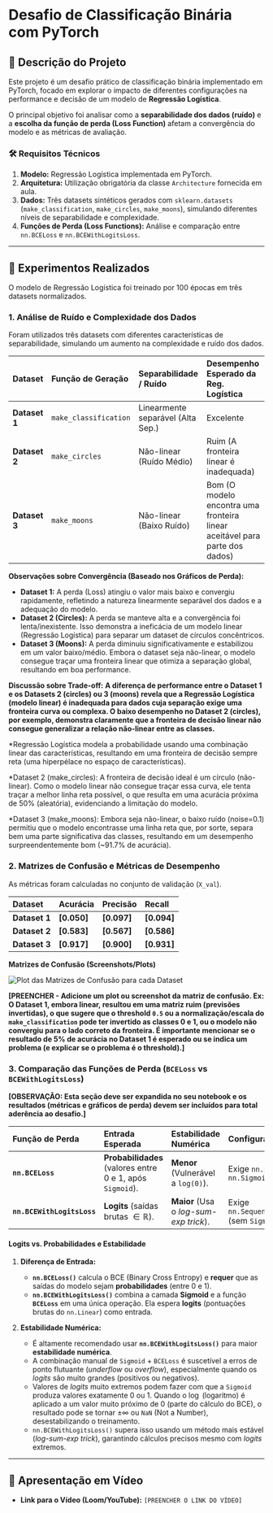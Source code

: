 # Desafio de Classificação Binária com PyTorch 

## 📌 Descrição do Projeto

Este projeto é um desafio prático de classificação binária implementado em PyTorch, focado em explorar o impacto de diferentes configurações na performance e decisão de um modelo de **Regressão Logística**.

O principal objetivo foi analisar como a **separabilidade dos dados (ruído)** e a **escolha da função de perda (Loss Function)** afetam a convergência do modelo e as métricas de avaliação.

### 🛠️ Requisitos Técnicos

1.  **Modelo:** Regressão Logística implementada em PyTorch.
2.  **Arquitetura:** Utilização obrigatória da classe `Architecture` fornecida em aula.
3.  **Dados:** Três datasets sintéticos gerados com `sklearn.datasets` (`make_classification`, `make_circles`, `make_moons`), simulando diferentes níveis de separabilidade e complexidade.
4.  **Funções de Perda (Loss Functions):** Análise e comparação entre `nn.BCELoss` e `nn.BCEWithLogitsLoss`.

---

## 🔬 Experimentos Realizados

O modelo de Regressão Logística foi treinado por 100 épocas em três datasets normalizados.

### 1. Análise de Ruído e Complexidade dos Dados

Foram utilizados três datasets com diferentes características de separabilidade, simulando um aumento na complexidade e ruído dos dados.

| Dataset | Função de Geração | Separabilidade / Ruído | Desempenho Esperado da Reg. Logística |
| :--- | :--- | :--- | :--- |
| **Dataset 1** | `make_classification` | Linearmente separável (Alta Sep.) | Excelente |
| **Dataset 2** | `make_circles` | Não-linear (Ruído Médio) | Ruim (A fronteira linear é inadequada) |
| **Dataset 3** | `make_moons` | Não-linear (Baixo Ruído) | Bom (O modelo encontra uma fronteira linear aceitável para parte dos dados) |

**Observações sobre Convergência (Baseado nos Gráficos de Perda):**

* **Dataset 1:** A perda (Loss) atingiu o valor mais baixo e convergiu rapidamente, refletindo a natureza linearmente separável dos dados e a adequação do modelo.
* **Dataset 2 (Circles):** A perda se manteve alta e a convergência foi lenta/inexistente. Isso demonstra a ineficácia de um modelo linear (Regressão Logística) para separar um dataset de círculos concêntricos.
* **Dataset 3 (Moons):** A perda diminuiu significativamente e estabilizou em um valor baixo/médio. Embora o dataset seja não-linear, o modelo consegue traçar uma fronteira linear que otimiza a separação global, resultando em boa performance.

**Discussão sobre Trade-off:**
**A diferença de performance entre o Dataset 1 e os Datasets 2 (circles) ou 3 (moons) revela que a Regressão Logística (modelo linear) é inadequada para dados cuja separação exige uma fronteira curva ou complexa. O baixo desempenho no Dataset 2 (circles), por exemplo, demonstra claramente que a fronteira de decisão linear não consegue generalizar a relação não-linear entre as classes.**

*Regressão Logística modela a probabilidade usando uma combinação linear das características, resultando em uma fronteira de decisão sempre reta (uma hiperpélace no espaço de características).

*Dataset 2 (make_circles): A fronteira de decisão ideal é um círculo (não-linear). Como o modelo linear não consegue traçar essa curva, ele tenta traçar a melhor linha reta possível, o que resulta em uma acurácia próxima de 50% (aleatória), evidenciando a limitação do modelo.

*Dataset 3 (make_moons): Embora seja não-linear, o baixo ruído (noise=0.1) permitiu que o modelo encontrasse uma linha reta que, por sorte, separa bem uma parte significativa das classes, resultando em um desempenho surpreendentemente bom (~91.7% de acurácia).

### 2. Matrizes de Confusão e Métricas de Desempenho

As métricas foram calculadas no conjunto de validação (`X_val`).

| Dataset | Acurácia | Precisão | Recall |
| :--- | :--- | :--- | :--- |
| **Dataset 1** | **[0.050]** | **[0.097]** | **[0.094]** |
| **Dataset 2** | **[0.583]** | **[0.567]** | **[0.586]** |
| **Dataset 3** | **[0.917]** | **[0.900]** | **[0.931]** |

**Matrizes de Confusão (Screenshots/Plots)**

![Plot das Matrizes de Confusão para cada Dataset](caminho/para/seus/plots_matriz_confusao.png)

**[PREENCHER - Adicione um plot ou screenshot da matriz de confusão. Ex: O Dataset 1, embora linear, resultou em uma matriz ruim (previsões invertidas), o que sugere que o threshold `0.5` ou a normalização/escala do `make_classification` pode ter invertido as classes 0 e 1, ou o modelo não convergiu para o lado correto da fronteira. É importante mencionar se o resultado de 5% de acurácia no Dataset 1 é esperado ou se indica um problema (e explicar se o problema é o threshold).]**

### 3. Comparação das Funções de Perda (`BCELoss` vs `BCEWithLogitsLoss`)

**[OBSERVAÇÃO: Esta seção deve ser expandida no seu notebook e os resultados (métricas e gráficos de perda) devem ser incluídos para total aderência ao desafio.]**

| Função de Perda | Entrada Esperada | Estabilidade Numérica | Configuração do Modelo |
| :--- | :--- | :--- | :--- |
| **`nn.BCELoss`** | **Probabilidades** (valores entre 0 e 1, após `Sigmoid`). | **Menor** (Vulnerável a `log(0)`). | Exige `nn.Sequential(..., nn.Sigmoid())` |
| **`nn.BCEWithLogitsLoss`** | **Logits** (saídas brutas $\in \mathbb{R}$). | **Maior** (Usa o *log-sum-exp trick*). | Exige `nn.Sequential(nn.Linear(...))` (sem `Sigmoid`) |

#### Logits vs. Probabilidades e Estabilidade

1.  **Diferença de Entrada:**
    * **`nn.BCELoss()`** calcula o BCE (Binary Cross Entropy) e **requer** que as saídas do modelo sejam **probabilidades** (entre $0$ e $1$).
    * **`nn.BCEWithLogitsLoss()`** combina a camada **Sigmoid** e a função **`BCELoss`** em uma única operação. Ela espera **logits** (pontuações brutas do `nn.Linear`) como entrada.

2.  **Estabilidade Numérica:**
    * É altamente recomendado usar **`nn.BCEWithLogitsLoss()`** para maior **estabilidade numérica**.
    * A combinação manual de `Sigmoid` + `BCELoss` é suscetível a erros de ponto flutuante (*underflow* ou *overflow*), especialmente quando os *logits* são muito grandes (positivos ou negativos).
    * Valores de *logits* muito extremos podem fazer com que a `Sigmoid` produza valores exatamente $0$ ou $1$. Quando o $\log$ (logaritmo) é aplicado a um valor muito próximo de $0$ (parte do cálculo do BCE), o resultado pode se tornar $\pm\infty$ ou `NaN` (Not a Number), desestabilizando o treinamento.
    * `nn.BCEWithLogitsLoss()` supera isso usando um método mais estável (*log-sum-exp trick*), garantindo cálculos precisos mesmo com *logits* extremos.


---

## 🎥 Apresentação em Vídeo

* **Link para o Vídeo (Loom/YouTube):** `[PREENCHER O LINK DO VÍDEO]`
